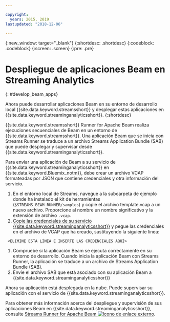 ```yaml
---

copyright:
  years: 2015, 2019
lastupdated: "2018-12-06"

---
```


<!-- Attribute definitions -->
{:new_window: target="_blank"}
{:shortdesc: .shortdesc}
{:codeblock: .codeblock}
{:screen: .screen}
{:pre: .pre}

# Despliegue de aplicaciones Beam en Streaming Analytics
{: #develop_beam_apps}

Ahora puede desarrollar aplicaciones Beam en su entorno de desarrollo local {{site.data.keyword.streamsshort}} y desplegar estas aplicaciones en {{site.data.keyword.streaminganalyticsshort}}.
{:shortdesc}

{{site.data.keyword.streamsshort}} Runner for Apache Beam realiza ejecuciones secuenciales de Beam en un entorno de {{site.data.keyword.streamsshort}}. Una aplicación Beam que se inicia con Streams Runner se traduce a un archivo Streams Application Bundle (SAB) que puede desplegar y supervisar desde {{site.data.keyword.streaminganalyticsshort}}.

Para enviar una aplicación de Beam a su servicio de {{site.data.keyword.streaminganalyticsshort}} en {{site.data.keyword.Bluemix_notm}}, debe crear un archivo VCAP formateadas por JSON que contiene credenciales y otra información del servicio.

1. En el entorno local de Streams, navegue a la subcarpeta de ejemplo donde ha instalado el kit de
herramientas (`$STREAMS_BEAM_RUNNER/samples`) y copie el archivo template.vcap a un nuevo archivo. Proporcione al nombre un nombre significativo y la extensión de archivo `.vcap.`
1. [Copie las credenciales de su servicio {{site.data.keyword.streaminganalyticsshort}}](/docs/services/StreamingAnalytics?topic=StreamingAnalytics-service_plans#service_plans#vcap_services) y pegue las credenciales en el archivo de VCAP que ha creado, sustituyendo la siguiente línea:
```
 <ELIMINE ESTA LÍNEA E INSERTE LAS CREDENCIALES AQUÍ>
 ```
1. Compruebe si la aplicación Beam se ejecuta correctamente en su entorno de desarrollo. Cuando inicia la aplicación Beam con
Streams Runner, la aplicación se traduce a un archivo de Streams Application Bundle (SAB).
1. Envíe el archivo SAB que está asociado con su aplicación Beam a {{site.data.keyword.streaminganalyticsshort}}

Ahora su aplicación está desplegada en la nube. Puede supervisar su aplicación con el servicio de {{site.data.keyword.streaminganalyticsshort}}.

Para obtener más información acerca del despliegue y supervisión de sus aplicaciones Beam en {{site.data.keyword.streaminganalyticsshort}}, consulte [Streams Runner for Apache Beam ![Icono de enlace externo](../../icons/launch-glyph.svg "Icono de enlace externo")](https://ibmstreams.github.io/streamsx.documentation/docs/beamrunner/beamrunner-1-intro/).
